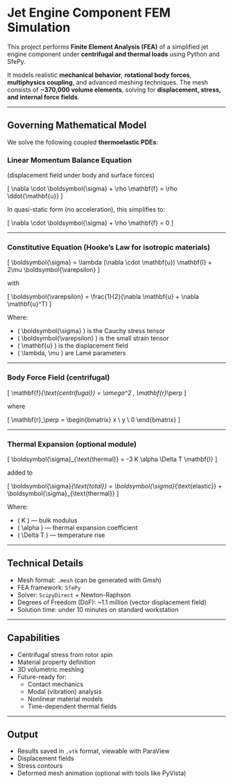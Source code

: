 #  Jet Engine Component FEM Simulation

This project performs **Finite Element Analysis (FEA)** of a simplified jet engine component under **centrifugal and thermal loads** using Python and SfePy.

It models realistic **mechanical behavior**, **rotational body forces**, **multiphysics coupling**, and advanced meshing techniques. The mesh consists of **~370,000 volume elements**, solving for **displacement, stress, and internal force fields**.

---

##  Governing Mathematical Model

We solve the following coupled **thermoelastic PDEs**:

###  Linear Momentum Balance Equation

(displacement field under body and surface forces)

\[
\nabla \cdot \boldsymbol{\sigma} + \rho \mathbf{f} = \rho \ddot{\mathbf{u}}
\]

In quasi-static form (no acceleration), this simplifies to:

\[
\nabla \cdot \boldsymbol{\sigma} + \rho \mathbf{f} = 0
\]

---

###  Constitutive Equation (Hooke’s Law for isotropic materials)

\[
\boldsymbol{\sigma} = \lambda (\nabla \cdot \mathbf{u}) \mathbf{I} + 2\mu \boldsymbol{\varepsilon}
\]

with

\[
\boldsymbol{\varepsilon} = \frac{1}{2}(\nabla \mathbf{u} + \nabla \mathbf{u}^T)
\]

Where:

- \( \boldsymbol{\sigma} \) is the Cauchy stress tensor  
- \( \boldsymbol{\varepsilon} \) is the small strain tensor  
- \( \mathbf{u} \) is the displacement field  
- \( \lambda, \mu \) are Lamé parameters

---

###  Body Force Field (centrifugal)

\[
\mathbf{f}_{\text{centrifugal}} = \omega^2 \, \mathbf{r}_\perp
\]

where

\[
\mathbf{r}_\perp =
\begin{bmatrix}
x \\ y \\ 0
\end{bmatrix}
\]

---

###  Thermal Expansion (optional module)

\[
\boldsymbol{\sigma}_{\text{thermal}} = -3 K \alpha \Delta T \mathbf{I}
\]

added to

\[
\boldsymbol{\sigma}_{\text{total}} = \boldsymbol{\sigma}_{\text{elastic}} + \boldsymbol{\sigma}_{\text{thermal}}
\]

Where:

- \( K \) — bulk modulus  
- \( \alpha \) — thermal expansion coefficient  
- \( \Delta T \) — temperature rise

---

##  Technical Details

- Mesh format: `.mesh` (can be generated with Gmsh)
- FEA framework: `SfePy`
- Solver: `ScipyDirect` + Newton-Raphson
- Degrees of Freedom (DoF): ~1.1 million (vector displacement field)
- Solution time: under 10 minutes on standard workstation

---

##  Capabilities

- Centrifugal stress from rotor spin
- Material property definition
- 3D volumetric meshing
- Future-ready for:
  - Contact mechanics
  - Modal (vibration) analysis
  - Nonlinear material models
  - Time-dependent thermal fields

---

##  Output

- Results saved in `.vtk` format, viewable with ParaView
- Displacement fields
- Stress contours
- Deformed mesh animation (optional with tools like PyVista)
